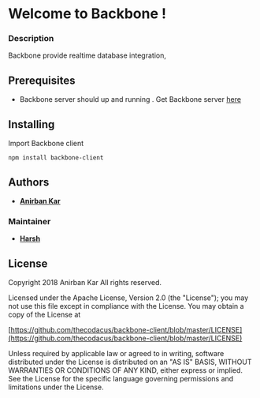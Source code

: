 # Welcome to Backbone !

### Description

Backbone provide realtime database integration,
## Prerequisites
- Backbone server should up and running . Get Backbone server [here](https://github.com/thecodacus/backbone-server) 
## Installing
Import Backbone client
```
npm install backbone-client
```
## Authors
*  **[Anirban Kar](http://thecodacus.com/author/admin/)**
### Maintainer
*  **[Harsh](https://github.com/smartHarsh)**
## License
Copyright 2018 Anirban Kar All rights reserved.

Licensed under the Apache License, Version 2.0 (the "License"); you may not use this file except in compliance with the License. You may obtain a copy of the License at

[https://github.com/thecodacus/backbone-client/blob/master/LICENSE](https://github.com/thecodacus/backbone-client/blob/master/LICENSE)

Unless required by applicable law or agreed to in writing, software distributed under the License is distributed on an "AS IS" BASIS, WITHOUT WARRANTIES OR CONDITIONS OF ANY KIND, either express or implied. See the License for the specific language governing permissions and limitations under the License.